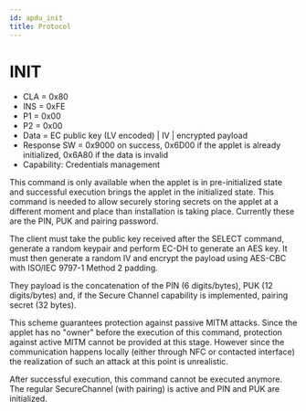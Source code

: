 ```yaml
---
id: apdu_init
title: Protocol
---
```


# INIT

* CLA = 0x80
* INS = 0xFE
* P1 = 0x00
* P2 = 0x00
* Data = EC public key (LV encoded) | IV | encrypted payload
* Response SW = 0x9000 on success, 0x6D00 if the applet is already initialized, 0x6A80 if the data is invalid
* Capability: Credentials management

This command is only available when the applet is in pre-initialized state and successful execution brings the applet in the initialized state. This command is needed to allow securely storing secrets on the applet at a different moment and place than installation is taking place. Currently these are the PIN, PUK and pairing password.

The client must take the public key received after the SELECT command, generate a random keypair and perform EC-DH to generate an AES key. It must then generate a random IV and encrypt the payload using AES-CBC with ISO/IEC 9797-1 Method 2 padding.

They payload is the concatenation of the PIN (6 digits/bytes), PUK (12 digits/bytes) and, if the Secure Channel capability is implemented, pairing secret (32 bytes).

This scheme guarantees protection against passive MITM attacks. Since the applet has no "owner" before the execution of this command, protection against active MITM cannot be provided at this stage. However since the communication happens locally (either through NFC or contacted interface) the realization of such an attack at this point is unrealistic.

After successful execution, this command cannot be executed anymore. The regular SecureChannel (with pairing) is active and PIN and PUK are initialized.